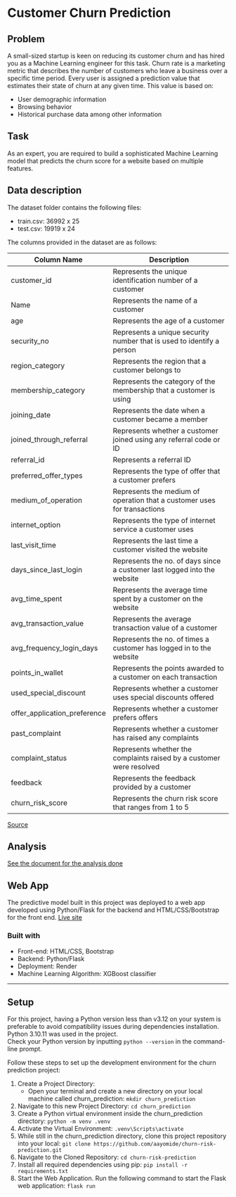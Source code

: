 # Customer Churn Prediction
## Problem
A small-sized startup is keen on reducing its customer churn and has hired you as a Machine Learning engineer for this task. Churn rate is a marketing metric that describes the number of customers who leave a business over a specific time period. Every user is assigned a prediction value that estimates their state of churn at any given time. This value is based on:
- User demographic information
- Browsing behavior
- Historical purchase data among other information

## Task
As an expert, you are required to build a sophisticated Machine Learning model that predicts the churn score for a website based on multiple features.

## Data description
The dataset folder contains the following files:
- train.csv: 36992 x 25
- test.csv: 19919 x 24

The columns provided in the dataset are as follows:

| Column Name                   | Description                                                                 |
|-------------------------------|-----------------------------------------------------------------------------|
| customer_id                   | Represents the unique identification number of a customer                   |
| Name                          | Represents the name of a customer                                           |
| age                           | Represents the age of a customer                                            |
| security_no                   | Represents a unique security number that is used to identify a person       |
| region_category               | Represents the region that a customer belongs to                            |
| membership_category           | Represents the category of the membership that a customer is using          |
| joining_date                  | Represents the date when a customer became a member                         |
| joined_through_referral       | Represents whether a customer joined using any referral code or ID          |
| referral_id                   | Represents a referral ID                                                    |
| preferred_offer_types         | Represents the type of offer that a customer prefers                        |
| medium_of_operation           | Represents the medium of operation that a customer uses for transactions    |
| internet_option               | Represents the type of internet service a customer uses                     |
| last_visit_time               | Represents the last time a customer visited the website                     |
| days_since_last_login         | Represents the no. of days since a customer last logged into the website     |
| avg_time_spent                | Represents the average time spent by a customer on the website              |
| avg_transaction_value         | Represents the average transaction value of a customer                      |
| avg_frequency_login_days      | Represents the no. of times a customer has logged in to the website          |
| points_in_wallet              | Represents the points awarded to a customer on each transaction             |
| used_special_discount         | Represents whether a customer uses special discounts offered                |
| offer_application_preference  | Represents whether a customer prefers offers                                |
| past_complaint                | Represents whether a customer has raised any complaints                     |
| complaint_status              | Represents whether the complaints raised by a customer were resolved        |
| feedback                      | Represents the feedback provided by a customer                              |
| churn_risk_score              | Represents the churn risk score that ranges from 1 to 5                     |


[Source](https://www.hackerearth.com/problem/machine-learning/predict-the-churn-risk-rate-11-fb7a760d/)

## Analysis
[See the document for the analysis done](https://github.com/aayomide/churn-risk-prediction/blob/main/customer%20churn%20prediction.ipynb)

## Web App
The predictive model built in this project was deployed to a web app developed using Python/Flask for the backend and HTML/CSS/Bootstrap for the front end. 
[Live site](https://churn-risk-prediction-1.onrender.com/)

### Built with 
- Front-end: HTML/CSS, Bootstrap
- Backend: Python/Flask
- Deployment: Render
- Machine Learning Algorithm: XGBoost classifier


----
## Setup
For this project, having a Python version less than v3.12 on your system is preferable to avoid compatibility issues during dependencies installation. Python 3.10.11 was used in the project. <br>
Check your Python version by inputting `python --version` in the command-line prompt.

Follow these steps to set up the development environment for the churn prediction project:
1. Create a Project Directory:
    - Open your terminal and create a new directory on your local machine called churn_prediction: `mkdir churn_prediction`
2. Navigate to this new Project Directory: `cd churn_prediction`
3. Create a Python virtual environment inside the churn_prediction directory: `python -m venv .venv`
4. Activate the Virtual Environment: `.venv\Scripts\activate`
5. While still in the churn_prediction directory, clone this project repository into your local: `git clone https://github.com/aayomide/churn-risk-prediction.git`
6. Navigate to the Cloned Repository: `cd churn-risk-prediction`
7. Install all required dependencies using pip: `pip install -r requirements.txt`
8. Start the Web Application. Run the following command to start the Flask web application: `flask run`
